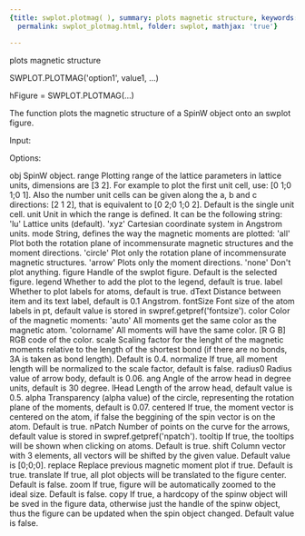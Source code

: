 ```yaml
---
{title: swplot.plotmag( ), summary: plots magnetic structure, keywords: sample, sidebar: sw_sidebar,
  permalink: swplot_plotmag.html, folder: swplot, mathjax: 'true'}

---
```

plots magnetic structure
 
SWPLOT.PLOTMAG('option1', value1, ...)
 
hFigure = SWPLOT.PLOTMAG(...)
 
The function plots the magnetic structure of a SpinW object onto an
swplot figure.
 
Input:
 
Options:
 
obj       SpinW object.
range     Plotting range of the lattice parameters in lattice units,
          dimensions are [3 2]. For example to plot the first unit cell,
          use: [0 1;0 1;0 1]. Also the number unit cells can be given
          along the a, b and c directions: [2 1 2], that is equivalent to
          [0 2;0 1;0 2]. Default is the single unit cell.
unit      Unit in which the range is defined. It can be the following
          string:
              'lu'        Lattice units (default).
              'xyz'       Cartesian coordinate system in Angstrom units.
mode      String, defines the way the magnetic moments are plotted:
              'all'       Plot both the rotation plane of incommensurate
                          magnetic structures and the moment directions.
              'circle'    Plot only the rotation plane of incommensurate
                          magnetic structures.
              'arrow'     Plots only the moment directions.
              'none'      Don't plot anything.
figure    Handle of the swplot figure. Default is the selected figure.
legend    Whether to add the plot to the legend, default is true.
label     Whether to plot labels for atoms, default is true.
dText     Distance between item and its text label, default is 0.1
          Angstrom.
fontSize  Font size of the atom labels in pt, default value is stored in
          swpref.getpref('fontsize').
color     Color of the magnetic moments:
              'auto'      All moments get the same color as the magnetic
                          atom.
              'colorname' All moments will have the same color.
              [R G B]     RGB code of the color.
scale     Scaling factor for the lenght of the magnetic moments relative
          to the length of the shortest bond (if there are no bonds, 3A 
          is taken as bond length). Default is 0.4.
normalize If true, all moment length will be normalized to the scale
          factor, default is false.
radius0   Radius value of arrow body, default is 0.06.
ang       Angle of the arrow head in degree units, default is 30 degree.
lHead     Length of the arrow head, default value is 0.5.
alpha     Transparency (alpha value) of the circle, representing the
          rotation plane of the moments, default is 0.07.
centered  If true, the moment vector is centered on the atom, if false
          the beggining of the spin vector is on the atom. Default is
          true.
nPatch    Number of points on the curve for the arrows, default
          value is stored in swpref.getpref('npatch').
tooltip   If true, the tooltips will be shown when clicking on atoms.
          Default is true.
shift     Column vector with 3 elements, all vectors will be
          shifted by the given value. Default value is [0;0;0].
replace   Replace previous magnetic moment plot if true. Default is true.
translate If true, all plot objects will be translated to the figure
          center. Default is false.
zoom      If true, figure will be automatically zoomed to the ideal size.
          Default is false.
copy      If true, a hardcopy of the spinw object will be sved in the
          figure data, otherwise just the handle of the spinw object, 
          thus the figure can be updated when the spin object changed.
          Default value is false. 
